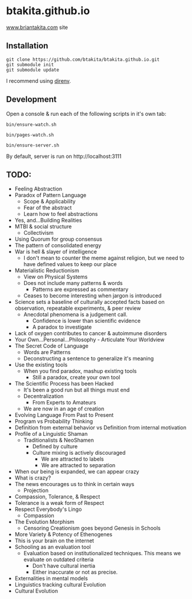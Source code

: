 # btakita.github.io

www.briantakita.com site

## Installation

```
git clone https://github.com/btakita/btakita.github.io.git
git submodule init
git submodule update
```

I recommend using <a href="https://github.com/direnv/direnv" target="_blank">direnv</a>.

## Development

Open a console & run each of the following scripts in it's own tab:

`bin/ensure-watch.sh`

`bin/pages-watch.sh`

`bin/ensure-server.sh`

By default, server is run on http://localhost:3111

## TODO:

* Feeling Abstraction
* Paradox of Pattern Language
    * Scope & Applicability
    * Fear of the abstract
    * Learn how to feel abstractions
* Yes, and...Building Realities
* MTBI & social structure
    * Collectivism
* Using Quorum for group consensus
* The pattern of consolidated energy
* War is hell & slayer of intelligence
    * I don't mean to counter the meme against religion, but we need to have defined values to keep our place
* Materialistic Reductionism
    * View on Physical Systems
    * Does not include many patterns & words
        * Patterns are expressed as commentary
    * Ceases to become interesting when jargon is introduced
* Science sets a baseline of culturally accepted facts based on observation, repeatable experiments, & peer review
    * Anecdotal phenomena is a judgement call.
        * Confidence is lower than scientific evidence
        * A paradox to investigate
* Lack of oxygen contributes to cancer & autoimmune disorders
* Your Own...Personal...Philosophy - Articulate Your Worldview
* The Secret Code of Language
    * Words are Patterns
    * Deconstructing a sentence to generalize it's meaning
* Use the existing tools
    * When you find paradox, mashup existing tools
        * Still a paradox, create your own tool
* The Scientific Process has been Hacked
    * It's been a good run but all things must end
    * Decentralization
        * From Experts to Amateurs
    * We are now in an age of creation
* Evolving Language From Past to Present
* Program vs Probability Thinking
* Definition from external behavior vs Definition from internal motivation
* Profile of a Linguistic Shaman
    * Traditionalists & NeoShamen
        * Defined by culture
        * Culture mixing is actively discouraged
            * We are attracted to labels
            * We are attracted to separation
* When our being is expanded, we can appear crazy
* What is crazy?
* The news encourages us to think in certain ways
    * Projection
* Compassion, Tolerance, & Respect
* Tolerance is a weak form of Respect
* Respect Everybody's Lingo
    * Compassion
* The Evolution Morphism
    * Censoring Creationism goes beyond Genesis in Schools
* More Variety & Potency of Ethenogenes
* This is your brain on the internet
* Schooling as an evaluation tool
    * Evaluation based on institutionalized techniques. This means we evaluate on outdated criteria
        * Don't have cultural inertia
        * Either inaccurate or not as precise.
* Externalities in mental models
* Linguistics tracking cultural Evolution
* Cultural Evolution
